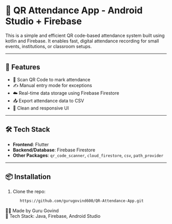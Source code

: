 # 📲 QR Attendance App - Android Studio + Firebase

This is a simple and efficient QR code-based attendance system built using kotlin and Firebase. It enables fast, digital attendance recording for small events, institutions, or classroom setups.

---

## 🚀 Features

- 📸 Scan QR Code to mark attendance  
- ✍️ Manual entry mode for exceptions  
- ☁️ Real-time data storage using Firebase Firestore  
- 📤 Export attendance data to CSV  
- 📱 Clean and responsive UI  

---

## 🛠️ Tech Stack

- **Frontend**: Flutter  
- **Backend/Database**: Firebase Firestore  
- **Other Packages**: `qr_code_scanner`, `cloud_firestore`, `csv`, `path_provider`  

---

## 📦 Installation

1. Clone the repo:
   ```bash
      https://github.com/gurugovind600/QR-Attendance-App.git


 👨‍💻 Made by Guru Govind  
🧠 Tech Stack: Java, Firebase, Android Studio
